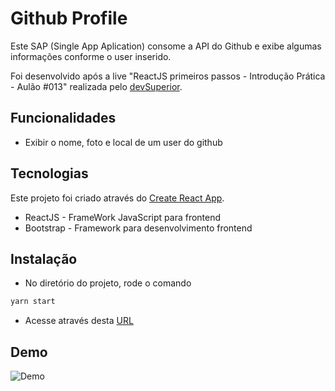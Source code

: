# Github Profile
Este SAP (Single App Aplication) consome a API do Github e exibe algumas informações conforme o user inserido. 

Foi desenvolvido após a live "ReactJS primeiros passos - Introdução Prática - Aulão #013" realizada pelo [devSuperior](https://www.youtube.com/watch?v=IOJoJGDowEY&feature=youtu.be&ab_channel=DevSuperior).

## Funcionalidades
- Exibir o nome, foto e local de um user do github

## Tecnologias

Este projeto foi criado através do [Create React App](https://github.com/facebook/create-react-app). 

- ReactJS - FrameWork JavaScript para frontend
- Bootstrap - Framework para desenvolvimento frontend

## Instalação
- No diretório do projeto, rode o comando
```sh
yarn start
```
- Acesse através desta [URL](localhost:3000)

## Demo

<img src="/blob/develop/demo.png" alt="Demo"/>
